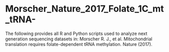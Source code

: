 # Morscher_Nature_2017_Folate_1C_mt_tRNA-
The following provides all R and Python scripts used to analyze next generation sequencing datasets in: Morscher R. J., et al. Mitochondrial translation requires folate-dependent tRNA methylation. Nature (2017).
